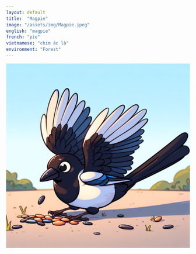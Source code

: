 ```yaml
---
layout: default
title:  "Magpie"
image: "/assets/img/Magpie.jpeg"
english: "magpie"
french: "pie"
vietnamese: "chim ác là"
environment: "Forest"
---
```


![Magpie](/assets/img/Magpie.jpeg)